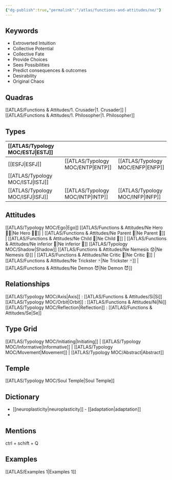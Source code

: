 ```yaml
---
{"dg-publish":true,"permalink":"/atlas/functions-and-attitudes/ne/"}
---
```



## Keywords 
- Extroverted Intuition
- Collective Potential
- Collective Fate
- Provide Choices 
- Sees Possibilities 
- Predict consequences & outcomes 
- Desirability
- Original Chaos

## Quadras
[[ATLAS/Functions & Attitudes/1. Crusader\|1. Crusader]] | [[ATLAS/Functions & Attitudes/1. Philosopher\|1. Philosopher]] 

## Types 

| [[ATLAS/Typology MOC/ESTJ\|ESTJ]]&nbsp; | |   | |
|:---------------|:-----------|:---------------|:---------------|
| [[ESFJ\|ESFJ]]       |  | [[ATLAS/Typology MOC/ENTP\|ENTP]]&nbsp; | [[ATLAS/Typology MOC/ENFP\|ENFP]]       |
| [[ATLAS/Typology MOC/ISTJ\|ISTJ]]       |  |   |    |
| [[ATLAS/Typology MOC/ISFJ\|ISFJ]]&nbsp; |  |  [[ATLAS/Typology MOC/INTP\|INTP]]      | [[ATLAS/Typology MOC/INFP\|INFP]]       |  

## Attitudes
[[ATLAS/Typology MOC/Ego\|Ego]]
[[ATLAS/Functions & Attitudes/Ne Hero 🦸‍♂️\|Ne Hero 🦸‍♂️]] | [[ATLAS/Functions & Attitudes/Ne Parent 🤰\|Ne Parent 🤰]] | [[ATLAS/Functions & Attitudes/Ne Child 🧒\|Ne Child 🧒]] | [[ATLAS/Functions & Attitudes/Ne inferior 👶\|Ne inferior 👶]]
[[ATLAS/Typology MOC/Shadow\|Shadow]] 
[[ATLAS/Functions & Attitudes/Ne Nemesis 😟\|Ne Nemesis 😟]] | [[ATLAS/Functions & Attitudes/Ne Critic 👵\|Ne Critic 👵]] | [[ATLAS/Functions & Attitudes/Ne Trickster 🃏\|Ne Trickster 🃏]] | [[ATLAS/Functions & Attitudes/Ne Demon 😈\|Ne Demon 😈]]

## Relationships 
[[ATLAS/Typology MOC/Axis\|Axis]] : [[ATLAS/Functions & Attitudes/Si\|Si]]
[[ATLAS/Typology MOC/Orbit\|Orbit]] : [[ATLAS/Functions & Attitudes/Ni\|Ni]]
[[ATLAS/Typology MOC/Reflection\|Reflection]]  : [[ATLAS/Functions & Attitudes/Se\|Se]]

## Type Grid 
[[ATLAS/Typology MOC/Initiating\|Initiating]] | [[ATLAS/Typology MOC/Informative\|Informative]] | [[ATLAS/Typology MOC/Movement\|Movement]] | [[ATLAS/Typology MOC/Abstract\|Abstract]] 

## Temple 
[[ATLAS/Typology MOC/Soul Temple\|Soul Temple]]

## Dictionary
- [[neuroplasticity\|neuroplasticity]] - [[adaptation\|adaptation]]
- 

## Mentions 
ctrl + schift + Q

## Examples 
[[ATLAS/Examples 1\|Examples 1]] 

